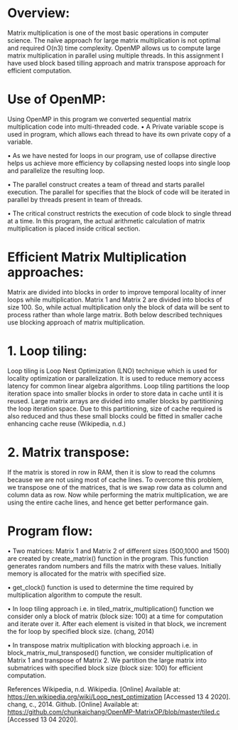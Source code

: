 # Overview:
Matrix multiplication is one of the most basic operations in computer science. The naïve approach for large matrix  multiplication is not optimal and required O(n3) time complexity. OpenMP allows us to compute large matrix multiplication in parallel using multiple threads. In this assignment I have used block based tilling approach and matrix transpose approach for efficient computation. 

# Use of OpenMP:
Using OpenMP in this program we converted sequential matrix multiplication code into multi-threaded code.
•	A Private variable scope is used in program, which allows each thread to have its own private copy of a variable.

•	As we have nested for loops  in our program, use of collapse directive helps us achieve more efficiency by collapsing nested loops into single loop and parallelize the resulting loop.

•	The parallel construct creates a team of thread and starts parallel execution. The parallel for  specifies that the block of code will be iterated in parallel by threads present in team of threads.

•	The critical construct restricts the execution of code block to single thread at a time. In this program, the actual arithmetic calculation of matrix multiplication is placed inside critical section.

# Efficient Matrix Multiplication approaches:
Matrix are divided into blocks in order to improve temporal locality of inner loops while multiplication. Matrix 1 and Matrix 2 are divided into blocks of size 100. So, while actual multiplication only the block of data will be sent to process rather than whole large matrix. Both below described techniques use blocking approach of matrix multiplication. 
# 1. Loop tiling:
Loop tiling is Loop Nest Optimization (LNO) technique which is used for locality optimization or parallelization. It is used to reduce memory access latency for common linear algebra algorithms.
Loop tiling partitions the loop iteration space into smaller blocks in order to store data in cache until it is reused. Large matrix arrays are divided into smaller blocks by partitioning the loop iteration space. Due to this partitioning, size of cache required is also reduced and thus these small blocks could be fitted in smaller cache enhancing cache reuse (Wikipedia, n.d.)
# 2. Matrix transpose:
If the matrix is stored in row in RAM, then it is slow to read the columns because we are not using most of cache lines. To overcome this problem, we transpose one of the matrices, that is we swap row data as column and column data as row.  Now while performing the matrix multiplication, we are using the entire cache lines, and hence get better performance gain.

# Program flow:
•	Two matrices: Matrix 1 and Matrix 2 of different sizes (500,1000 and 1500) are created by create_matrix() function in the program. This function generates random numbers and fills the matrix with these values. Initially memory is allocated for the matrix with specified size. 

•	get_clock() function is used to determine the time required by multiplication algorithm to compute the result.

•	In loop tiling approach i.e. in tiled_matrix_multiplication() function we consider only a block of matrix (block size: 100) at a time for computation and iterate over it. After each element is visited in that block, we increment the for loop by specified block size. (chang, 2014)

•	In transpose matrix multiplication with blocking approach i.e. in block_matrix_mul_transposed() function, we consider multiplication of Matrix 1 and transpose of Matrix 2. We partition the large matrix into submatrices with specified block size (block size: 100) for efficient computation.  


References
Wikipedia, n.d. Wikipedia. [Online] 
Available at: https://en.wikipedia.org/wiki/Loop_nest_optimization
[Accessed 13 4 2020].
chang, c., 2014. Github. [Online] 
Available at: https://github.com/chunkaichang/OpenMP-MatrixOP/blob/master/tiled.c
[Accessed 13 04 2020].

